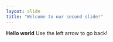 ```yaml
---
layout: slide
title: "Welcome to our second slide!"
---
```

**Hello world**
Use the left arrow to go back!

